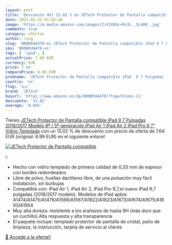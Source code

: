 ```yaml
---
layout: post
title: 'Descuento del 15.02 % en JETech Protector de Pantalla compatible '
date: 2021-02-22 01:02:46
image: 'https://m.media-amazon.com/images/I/41X6Oc+Rs3L._SL400_.jpg'
comments: true
category: ofertas
author: ring
slug: 'B00W5UA4T0-es JETech Protector de Pantalla compatible iPad 9 7 Pulgadas...'
sku: 'B00W5UA4T0-es'
tags: [ 'ipad', ]
actualPrice: 7.64 EUR
currency: EUR
price: 7.64
comparePrice: 8.99 EUR
prodname: 'JETech Protector de Pantalla compatible iPad  9 7 Pulgadas  2018/2017 Modelo  6ª / 5ª generación   iPad Air 1  iPad Air 2  iPad Pro 9 7"  Vidrio Templado'
country: 'es'
flag: '🇪🇸'
brand: 'JETech'
buyurl: 'https://www.amazon.es/dp/B00W5UA4T0/?tag=tolees-21'
descuento: '15.02'
average: '8.045'
---
```


Tienes [JETech Protector de Pantalla compatible iPad  9 7 Pulgadas  2018/2017 Modelo  6ª / 5ª generación   iPad Air 1  iPad Air 2  iPad Pro 9 7"  Vidrio Templado](https://www.amazon.es/dp/B00W5UA4T0/?tag=tolees-21) con un 15.02 % de descuento con precio de oferta de 7.64 EUR (original: 8.99 EUR) en el siguiente enlace!

[![JETech Protector de Pantalla compatible ](https://m.media-amazon.com/images/I/41X6Oc+Rs3L._SL400_.jpg)](https://www.amazon.es/dp/B00W5UA4T0/?tag=tolees-21)

ℹ️:

- Hecho con vidrio templado de primera calidad de 0,33 mm de espesor con bordes redondeados
- Libre de polvo, huellas dactilares libre, de una pulsación muy fácil instalación, sin burbujas
- Compatible con: iPad Air 1, iPad Air 2, iPad Pro 9,7,el nuevo iPad 9,7 pulgadas (2018/2017 modelo). Modelos de iPad aptos: A1474/A1475/A1476/A1566/A1567/A1822/A1823/A1673/A1674/A1675/A1893/A1954
- Muy alta dureza: resistente a los arañazos de hasta 9H (más duro que un cuchillo).Alta respuesta y alta transparencia
- El paquete incluye: templado protector de pantalla de cristal, paño de limpieza, la instrucción, tarjeta de servicio al cliente

[🛒 Accede a la oferta!!](https://www.amazon.es/dp/B00W5UA4T0/?tag=tolees-21)

